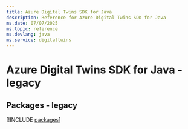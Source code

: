 ```yaml
---
title: Azure Digital Twins SDK for Java
description: Reference for Azure Digital Twins SDK for Java
ms.date: 07/07/2025
ms.topic: reference
ms.devlang: java
ms.service: digitaltwins
---
```

# Azure Digital Twins SDK for Java - legacy
## Packages - legacy
[!INCLUDE [packages](digital-twins-index.md)]